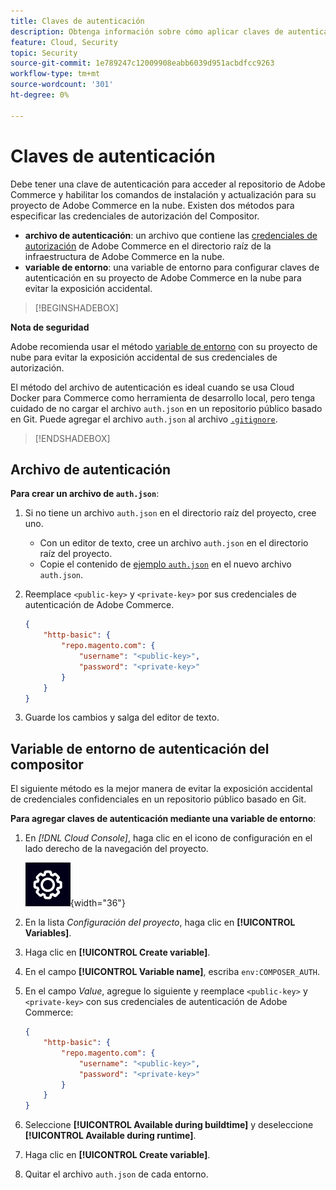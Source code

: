 ```yaml
---
title: Claves de autenticación
description: Obtenga información sobre cómo aplicar claves de autenticación a un proyecto de desarrollo en Adobe Commerce en una infraestructura en la nube.
feature: Cloud, Security
topic: Security
source-git-commit: 1e789247c12009908eabb6039d951acbdfcc9263
workflow-type: tm+mt
source-wordcount: '301'
ht-degree: 0%

---
```


# Claves de autenticación

Debe tener una clave de autenticación para acceder al repositorio de Adobe Commerce y habilitar los comandos de instalación y actualización para su proyecto de Adobe Commerce en la nube. Existen dos métodos para especificar las credenciales de autorización del Compositor.

- **archivo de autenticación**: un archivo que contiene las [credenciales de autorización](https://experienceleague.adobe.com/docs/commerce-operations/installation-guide/prerequisites/authentication-keys.html) de Adobe Commerce en el directorio raíz de la infraestructura de Adobe Commerce en la nube.
- **variable de entorno**: una variable de entorno para configurar claves de autenticación en su proyecto de Adobe Commerce en la nube para evitar la exposición accidental.

>[!BEGINSHADEBOX]

**Nota de seguridad**

Adobe recomienda usar el método [variable de entorno](#composer-auth-environment-variable) con su proyecto de nube para evitar la exposición accidental de sus credenciales de autorización.

El método del archivo de autenticación es ideal cuando se usa Cloud Docker para Commerce como herramienta de desarrollo local, pero tenga cuidado de no cargar el archivo `auth.json` en un repositorio público basado en Git. Puede agregar el archivo `auth.json` al archivo [`.gitignore`](../project/file-structure.md#ignoring-files).

>[!ENDSHADEBOX]

## Archivo de autenticación

**Para crear un archivo de `auth.json`**:

1. Si no tiene un archivo `auth.json` en el directorio raíz del proyecto, cree uno.

   - Con un editor de texto, cree un archivo `auth.json` en el directorio raíz del proyecto.
   - Copie el contenido de [ejemplo `auth.json`](https://github.com/magento/magento2/blob/2.3/auth.json.sample) en el nuevo archivo `auth.json`.

1. Reemplace `<public-key>` y `<private-key>` por sus credenciales de autenticación de Adobe Commerce.

   ```json
   {
       "http-basic": {
           "repo.magento.com": {
               "username": "<public-key>",
               "password": "<private-key>"
           }
       }
   }
   ```

1. Guarde los cambios y salga del editor de texto.

## Variable de entorno de autenticación del compositor

El siguiente método es la mejor manera de evitar la exposición accidental de credenciales confidenciales en un repositorio público basado en Git.

**Para agregar claves de autenticación mediante una variable de entorno**:

1. En _[!DNL Cloud Console]_, haga clic en el icono de configuración en el lado derecho de la navegación del proyecto.

   ![Configurar proyecto](../../assets/icon-configure.png){width="36"}

1. En la lista _Configuración del proyecto_, haga clic en **[!UICONTROL Variables]**.

1. Haga clic en **[!UICONTROL Create variable]**.

1. En el campo **[!UICONTROL Variable name]**, escriba `env:COMPOSER_AUTH`.

1. En el campo _Value_, agregue lo siguiente y reemplace `<public-key>` y `<private-key>` con sus credenciales de autenticación de Adobe Commerce:

   ```json
   {
       "http-basic": {
           "repo.magento.com": {
               "username": "<public-key>",
               "password": "<private-key>"
           }
       }
   }
   ```

1. Seleccione **[!UICONTROL Available during buildtime]** y deseleccione **[!UICONTROL Available during runtime]**.

1. Haga clic en **[!UICONTROL Create variable]**.

1. Quitar el archivo `auth.json` de cada entorno.

